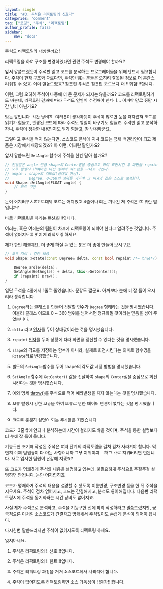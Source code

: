 ```yaml
---
layout: single
title: "#3. 주석은 리팩토링의 신호다"
categories: "comment"
tag: ["코딩", "주석", "리팩토링"]
author_profile: false
sidebar: 
    nav: "docs"
---
```


주석도 리팩토링의 대상일까요?

리팩토링을 하여 구조를 변경하였다면 관련 주석도 변경해야 할까요?

앞서 말씀드렸듯이 주석만 읽고 코드를 분석하는 프로그래머들을 위해 반드시 필요합니다. 주석이 현재 구조와 다르다면, 주석만 읽는 분들은 오히려 잘못된 정보로 더 혼란스러워질 수 있죠. 이미 말씀드렸죠? 잘못된 주석은 잘못된 코드보다 더 !!!위험!!!합니다.

이런, 그럼 오히려 주석이 나중에 더 큰 문제가 되지는 않을까요? 코드를 리팩토링하기도 바쁜데, 리팩토링 결과에 따라 주석도 일일이 수정해야 한다니... 이거야 말로 정말 시간 낭비 아닌가요?

맞는 말입니다. 시간 낭비죠. 여러분이 생각하듯이 주석이 많으면 눈을 어지럽혀 코드를 읽기가 힘들고, 변경된 코드에 따라 주석도 일일이 바꾸기도 힘들죠. 주석만 읽고 분석하자니, 주석이 정확한 내용인지도 믿기 힘들고, 참 난감하군요.

그렇다고 주석을 적지 않는다면, 소스코드 분석에 지쳐 코드는 금새 백만라인이 되고 제품은 시장에서 매장되겠죠? 아 이런, 어쩌란 말인가요?

앞서 말씀드린 `SetAngle` 함수에 주석을 한번 달아 볼까요?
 
```cpp
// 전달받은 angle 만큼 shape의 Center점을 중심으로 하여 회전시킨 후 화면을 repaint 한다.
// 오류 발생시 shape은 이전 상태의 각도값을 그대로 가진다.
// angle : shape의 각도값(상대값 아님).
//         Degree. 0~360의 범위를 가지며 그 이외의 값은 스스로 보정한다.
void Shape::SetAngle(FLOAT angle) {
    // 코드 구현
}
```
눈이 어지러우시죠? 도대체 코드는 어디있고 4줄이나 되는 기나긴 저 주석은 또 뭐란 말입니까?

바로 리팩토링을 하라는 !!!신호!!!입니다.

여러분, 혹은 여러분의 팀원이 차후에 리팩토링이 되어야 한다고 알려주는 것입니다. 주석이 없어지도록 멋지게 리팩토링 하세요.

제가 한번 해볼께요. 더 좋게 하실 수 있는 분은 더 좋게 만들어 보시구요.
 
```cpp
// 오류 처리 : 강한 보증
void Shape::Rotate(const Degree& delta, const bool repaint /*= true*/) /* throw() */ {

    Degree angle(delta);
    SetAngle(GetAngle() + delta, this->GetCenter());
    if (repaint) Draw();
}
```

일단 주석을 4줄에서 1줄로 줄였습니다. 문장도 짧군요. 아까보다 눈에 더 잘 들어 오시리라 생각합니다.

1. `Degree`라는 클래스를 만들어 전달할 인수가 `Degree` 형태라는 것을 명시했습니다. 아울러 클래스 이므로 0 ~ 360 범위를 넘어서면 정규화될 것이라는 믿음을 심어 주었습니다.

2. `delta` 라고 [인자](https://tango1202.github.io/classic-cpp-guide/classic-cpp-guide-function/#%EC%9D%B8%EC%9E%90%EB%A7%A4%EA%B0%9C%EB%B3%80%EC%88%98-parameter)를 두어 상대값이라는 것을 명시했습니다.

3. `repaint` [인자](https://tango1202.github.io/classic-cpp-guide/classic-cpp-guide-function/#%EC%9D%B8%EC%9E%90%EB%A7%A4%EA%B0%9C%EB%B3%80%EC%88%98-parameter)를 두어 상황에 따라 화면을 갱신할 수 있다는 것을 명시했습니다.

4. `shape`의 각도를 저장하는 함수가 아니라, 실제로 회전시킨다는 의미로 함수명을 `Rotate`라로 변경했습니다.

5. 별도의 `SetAngle`함수를 두어 shape의 각도값 세팅 방법을 명시했습니다.

6. `SetAngle` 함수에 `GetCenter()` 값을 전달하여 `shape`의 `Center`점을 중심으로 회전시킨다는 것을 명시했습니다.

7. 예외 명세 [throw()](https://tango1202.github.io/classic-cpp-exception/classic-cpp-exception-mechanism/#%EB%8F%99%EC%A0%81-%EC%98%88%EC%99%B8-%EC%82%AC%EC%96%91)를 주석으로 적어 예외발생을 하지 않는다는 것을 명시했습니다.

8. 오류 발생시 강한 보증을 하여 오류로 인한 데이터 변경이 없다는 것을 명시했습니다.

9. 코드로 충분히 설명이 되는 주석들은 지웠습니다.

코드가 3줄밖에 안되니 분석하는데 시간이 걸리지도 않을 것이며, 주석을 통한 설명보다 더 눈에 잘 들어 옵니다.

기능구현 초기에 작성된 주석은 여러 단계의 리팩토링을 걸쳐 점차 사라져야 합니다. 막연히 이제 팀원들이 다 아는 사항이니까 그냥 지워야지... 하고 바로 지워버리면 안됩니다. 새로 입사한 팀원이 난감해 지겠죠?

또 코드가 명쾌하게 주석의 내용을 설명하고 있는데, 불필요하게 주석으로 주절주절 설명하면 안됩니다. 눈만 어지럽히죠.

코드가 명쾌하게 주석의 내용을 설명할 수 있도록 이름변경, 구조변경 등을 한 뒤 주석을 지우세요. 주석이 점차 없어지고, 코드는 간결해지고, 분석도 용이해집니다. 다음번 리팩토링시에 주석을 동기화하는 시간 낭비도 없어지죠.

사실 제가 주석으로 분석하고, 주석을 기능구현 전에 미리 작성하라고 말씀드렸지만, 궁극적으론 이처럼 소스코드가 간결하고 명쾌해서 주석없이도 손쉽게 분석이 되어야 됩니다. 

다시한번 말씀드리지만 주석이 없어지도록 리팩토링 하세요.


잊지마세요.

1. 주석은 리팩토링의 !!!신호!!!입니다.

2. 주석은 리팩토링의 !!!힌트!!!입니다.

3. 주석은 리팩토링 과정을 거쳐 소스코드에서 사라져야 합니다.

4. 주석이 없어지도록 리팩토링하면 소스 가독성이 !!!증가!!!합니다.